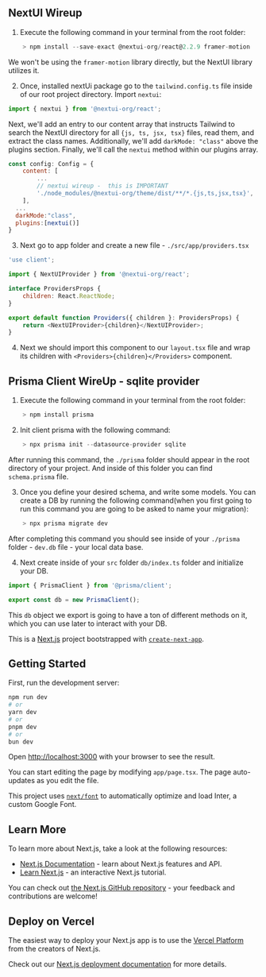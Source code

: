 ## NextUI Wireup

1. Execute the following command in your terminal from the root folder:

```js
	> npm install --save-exact @nextui-org/react@2.2.9 framer-motion
```

We won't be using the `framer-motion` library directly, but the NextUI library utilizes it.

2. Once, installed nextUi package go to the `tailwind.config.ts` file inside of our root project directory. Import `nextui`:

```js
import { nextui } from '@nextui-org/react';
```

Next, we'll add an entry to our content array that instructs Tailwind to search the NextUI directory for all `{js, ts, jsx, tsx}` files, read them, and extract the class names. Additionally, we'll add `darkMode: "class"` above the plugins section. Finally, we'll call the `nextui` method within our plugins array.

```js
const config: Config = {
	content: [
		...
		// nextui wireup -  this is IMPORTANT
		'./node_modules/@nextui-org/theme/dist/**/*.{js,ts,jsx,tsx}',
	],
  ...
  darkMode:"class",
  plugins:[nextui()]
}
```

3. Next go to app folder and create a new file - `./src/app/providers.tsx`

```js
'use client';

import { NextUIProvider } from '@nextui-org/react';

interface ProvidersProps {
	children: React.ReactNode;
}

export default function Providers({ children }: ProvidersProps) {
	return <NextUIProvider>{children}</NextUIProvider>;
}
```

4. Next we should import this component to our `layout.tsx` file and wrap its children with `<Providers>{children}</Providers>` component.

## Prisma Client WireUp - sqlite provider

1. Execute the following command in your terminal from the root folder:

```js
	> npm install prisma
```

2. Init client prisma with the following command:

```js
	> npx prisma init --datasource-provider sqlite
```

After running this command, the `./prisma` folder should appear in the root directory of your project. And inside of this folder you can find `schema.prisma` file.

3. Once you define your desired schema, and write some models. You can create a DB by running the following command(when you first going to run this command you are going to be asked to name your migration):

```js
	> npx prisma migrate dev
```

After completing this command you should see inside of your `./prisma` folder - `dev.db` file - your local data base.

4. Next create inside of your `src` folder `db/index.ts` folder and initialize your DB.

```js
import { PrismaClient } from '@prisma/client';

export const db = new PrismaClient();
```

This `db` object we export is going to have a ton of different methods on it, which you can use later to interact with your DB.

This is a [Next.js](https://nextjs.org/) project bootstrapped with [`create-next-app`](https://github.com/vercel/next.js/tree/canary/packages/create-next-app).

## Getting Started

First, run the development server:

```bash
npm run dev
# or
yarn dev
# or
pnpm dev
# or
bun dev
```

Open [http://localhost:3000](http://localhost:3000) with your browser to see the result.

You can start editing the page by modifying `app/page.tsx`. The page auto-updates as you edit the file.

This project uses [`next/font`](https://nextjs.org/docs/basic-features/font-optimization) to automatically optimize and load Inter, a custom Google Font.

## Learn More

To learn more about Next.js, take a look at the following resources:

- [Next.js Documentation](https://nextjs.org/docs) - learn about Next.js features and API.
- [Learn Next.js](https://nextjs.org/learn) - an interactive Next.js tutorial.

You can check out [the Next.js GitHub repository](https://github.com/vercel/next.js/) - your feedback and contributions are welcome!

## Deploy on Vercel

The easiest way to deploy your Next.js app is to use the [Vercel Platform](https://vercel.com/new?utm_medium=default-template&filter=next.js&utm_source=create-next-app&utm_campaign=create-next-app-readme) from the creators of Next.js.

Check out our [Next.js deployment documentation](https://nextjs.org/docs/deployment) for more details.
